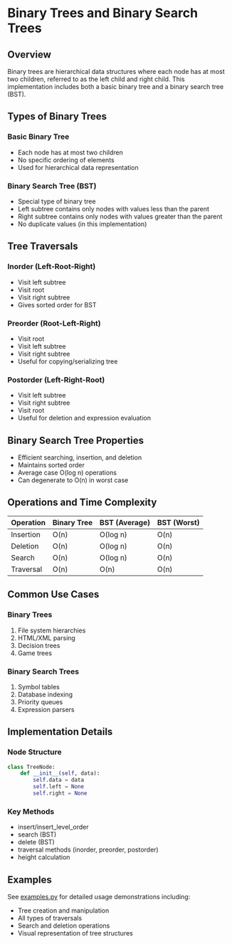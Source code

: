 # Binary Trees and Binary Search Trees

## Overview
Binary trees are hierarchical data structures where each node has at most two children, referred to as the left child and right child. This implementation includes both a basic binary tree and a binary search tree (BST).

## Types of Binary Trees

### Basic Binary Tree
- Each node has at most two children
- No specific ordering of elements
- Used for hierarchical data representation

### Binary Search Tree (BST)
- Special type of binary tree
- Left subtree contains only nodes with values less than the parent
- Right subtree contains only nodes with values greater than the parent
- No duplicate values (in this implementation)

## Tree Traversals

### Inorder (Left-Root-Right)
- Visit left subtree
- Visit root
- Visit right subtree
- Gives sorted order for BST

### Preorder (Root-Left-Right)
- Visit root
- Visit left subtree
- Visit right subtree
- Useful for copying/serializing tree

### Postorder (Left-Right-Root)
- Visit left subtree
- Visit right subtree
- Visit root
- Useful for deletion and expression evaluation

## Binary Search Tree Properties
- Efficient searching, insertion, and deletion
- Maintains sorted order
- Average case O(log n) operations
- Can degenerate to O(n) in worst case

## Operations and Time Complexity

| Operation     | Binary Tree | BST (Average) | BST (Worst) |
|--------------|-------------|---------------|-------------|
| Insertion    | O(n)        | O(log n)      | O(n)        |
| Deletion     | O(n)        | O(log n)      | O(n)        |
| Search       | O(n)        | O(log n)      | O(n)        |
| Traversal    | O(n)        | O(n)          | O(n)        |

## Common Use Cases

### Binary Trees
1. File system hierarchies
2. HTML/XML parsing
3. Decision trees
4. Game trees

### Binary Search Trees
1. Symbol tables
2. Database indexing
3. Priority queues
4. Expression parsers

## Implementation Details

### Node Structure
```python
class TreeNode:
    def __init__(self, data):
        self.data = data
        self.left = None
        self.right = None
```

### Key Methods
- insert/insert_level_order
- search (BST)
- delete (BST)
- traversal methods (inorder, preorder, postorder)
- height calculation

## Examples
See [examples.py](examples.py) for detailed usage demonstrations including:
- Tree creation and manipulation
- All types of traversals
- Search and deletion operations
- Visual representation of tree structures